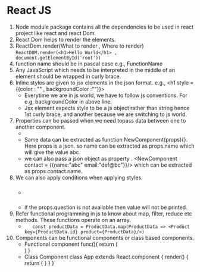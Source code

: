 <h1> React JS </h1>

1. Node module package contains all the dependencies to be used in react project like react and react Dom.
2. React Dom helps to render the elements. 
3. ReactDom.render(What to render , Where to render)
   `ReactDOM.render(<h1>Hello World</h1> , document.getElementById('root'))`
4. function name should be in pascal case e.g., FunctionName
5. Any JavaScript which needs to be interpreted in the middle of an element should be wrapped in curly brace.
6. Inline styles are given to jsx elements in the json format. e.g., <h1 style = {{color : "" , backgroundColor :""}}>
   - Everytime we are in js world, we have to follow js conventions. For e.g, backgroundColor in above line.
   - Jsx element expects style to be a js object rather than string hence 1st curly brace, and another because we are switching to js world. 
7. Properties can be passed when we need topass data between one to another component.
   - <NewComponent name ="abc" e-mail ="def@abc.com" />
   - Same data can be extracted as function NewComponent(props){}. Here props is a json. so name can be extracted as props.name which will give the value abc.
   - we can also pass a json object as property . <NewComponent contact = {{name:"abc" email:"def@bc"}}/> which can be extracted as props.contact.name. 
8. We can also apply conditions when applying styles.
   - <h3 style ={{display: !props.question && "none"}} Question : {props.question} </h3>
   - if the props.question is not available then value will not be printed.
9. Refer functional programming in js to know about map, filter, reduce etc methods. These functions operate on an array.
    - `    const productData = ProductData.map(ProductData => <Product key={ProductData.id} product={ProductData}/>) ` 
10. Components can be functional components or class based components.
    - Functional component
      func(){
      return (
         <div> 
         </div>
      ) 
      }
    - Class Component
       class App extends React.component {
         render() {
         return {
             } 
         }
        }
   
